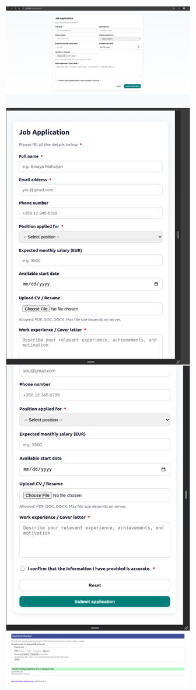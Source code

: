 ![Desktop_view](screenshot/desktop_view.png)
![Mobile_view1](screenshot/mobile_view1.png)
![Mobile_view1](screenshot/mobile_view2.png)
![w3c_validation](screenshot/w3c_validation.png)
